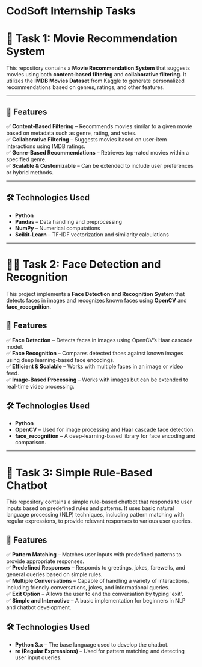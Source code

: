 # **CodSoft Internship Tasks**

# 🎥 Task 1: Movie Recommendation System  

This repository contains a **Movie Recommendation System** that suggests movies using both **content-based filtering** and **collaborative filtering**. It utilizes the **IMDB Movies Dataset** from Kaggle to generate personalized recommendations based on genres, ratings, and other features.  

---

## 📌 Features  
✅ **Content-Based Filtering** – Recommends movies similar to a given movie based on metadata such as genre, rating, and votes.  
✅ **Collaborative Filtering** – Suggests movies based on user-item interactions using IMDB ratings.  
✅ **Genre-Based Recommendations** – Retrieves top-rated movies within a specified genre.  
✅ **Scalable & Customizable** – Can be extended to include user preferences or hybrid methods.  

---

## 🛠 Technologies Used  
- **Python**  
- **Pandas** – Data handling and preprocessing  
- **NumPy** – Numerical computations  
- **Scikit-Learn** – TF-IDF vectorization and similarity calculations

---

# 🧑‍💻 Task 2: Face Detection and Recognition  
This project implements a **Face Detection and Recognition System** that detects faces in images and recognizes known faces using **OpenCV** and **face_recognition**.  

## 📌 Features  
✅ **Face Detection** – Detects faces in images using OpenCV’s Haar cascade model.  
✅ **Face Recognition** – Compares detected faces against known images using deep learning-based face encodings.  
✅ **Efficient & Scalable** – Works with multiple faces in an image or video feed.  
✅ **Image-Based Processing** – Works with images but can be extended to real-time video processing.

## 🛠 Technologies Used  
- **Python**  
- **OpenCV** – Used for image processing and Haar cascade face detection.  
- **face_recognition** – A deep-learning-based library for face encoding and comparison.  

---

# 🤖 Task 3: Simple Rule-Based Chatbot
This repository contains a simple rule-based chatbot that responds to user inputs based on predefined rules and patterns. It uses basic natural language processing (NLP) techniques, including pattern matching with regular expressions, to provide relevant responses to various user queries.

## 📌 Features  
✅ **Pattern Matching** – Matches user inputs with predefined patterns to provide appropriate responses.  
✅ **Predefined Responses** – Responds to greetings, jokes, farewells, and general queries based on simple rules.  
✅ **Multiple Conversations** – Capable of handling a variety of interactions, including friendly conversations, jokes, and informational queries.  
✅ **Exit Option** – Allows the user to end the conversation by typing 'exit'.  
✅ **Simple and Interactive** – A basic implementation for beginners in NLP and chatbot development.

## 🛠 Technologies Used
- **Python 3.x** – The base language used to develop the chatbot.
- **re (Regular Expressions)** – Used for pattern matching and detecting user input queries.
